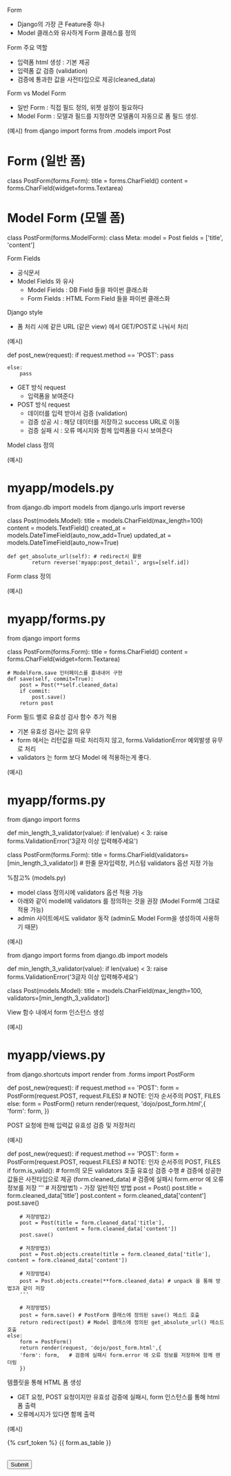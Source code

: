 ﻿Form
- Django의 가장 큰 Feature중 하나
- Model 클래스와 유사하게 Form 클래스를 정의

Form 주요 역할
- 입력폼 html 생성 : 기본 제공
- 입력폼 값 검증 (validation)
- 검증에 통과한 값을 사전타입으로 제공(cleaned_data)

Form vs Model Form
- 일반 Form : 직접 필드 정의, 위젯 설정이 필요하다
- Model Form : 모델과 필드를 지정하면 모델폼이 자동으로 폼 필드 생성.

(예시)
from django import forms
from .models import Post

# Form (일반 폼)
class PostForm(forms.Form):
	title = forms.CharField()
	content = forms.CharField(widget=forms.Textarea)

# Model Form (모델 폼)
class PostForm(forms.ModelForm):
	class Meta:
		model = Post
		fields = ['title', 'content']

Form Fields
- 공식문서
- Model Fields 와 유사
	- Model Fields : DB Field 들을 파이썬 클래스화
	- Form Fields : HTML Form Field 들을 파이썬 클래스화


Django style
- 폼 처리 시에 같은 URL (같은 view) 에서 GET/POST로 나눠서 처리

(예시)

def post_new(request):
	if request.method == 'POST':
		pass

	else:
		pass
- GET 방식 request
	- 입력폼을 보여준다
- POST 방식 request
	- 데이터를 입력 받아서 검증 (validation)
	- 검증 성공 시 : 해당 데이터를 저장하고 success URL로 이동
	- 검증 실패 시 : 오류 메시지와 함께 입력폼을 다시 보여준다

Model class 정의

(예시)

# myapp/models.py
from django.db import models
from django.urls import reverse

class Post(models.Model):
    title = models.CharField(max_length=100)
    content = models.TextField()
    created_at = models.DateTimeField(auto_now_add=True)
    updated_at = models.DateTimeField(auto_now=True)

	def get_absolute_url(self): # redirect시 활용
        	return reverse('myapp:post_detail', args=[self.id])

Form class 정의

(예시)

# myapp/forms.py
from django import forms

class PostForm(forms.Form):
	title = forms.CharField()
	content = forms.CharField(widget=form.Textarea)

	# ModelForm.save 인터페이스를 흉내내어 구현
	def save(self, commit=True):
		post = Post(**self.cleaned_data)
		if commit:
			post.save()
		return post

Form 필드 별로 유효성 검사 함수 추가 적용
- 기본 유효성 검사는 값의 유무
- form 에서는 리턴값을 따로 처리하지 않고, forms.ValidationError 예외발생 유무로 처리
- validators 는 form 보다 Model 에 적용하는게 좋다.

(예시)

# myapp/forms.py
from django import forms

def min_length_3_validator(value):
	if len(value) < 3:
		raise forms.ValidationError('3글자 이상 입력해주세요')


class PostForm(forms.Form):
	title = forms.CharField(validators=[min_length_3_validator]) # 한줄 문자입력창, 커스텀 validators 옵션 지정 가능

%참고% (models.py)
- model class 정의시에 validators 옵션 적용 가능
- 아래와 같이 model에 validators 를 정의하는 것을 권장 (Model Form에 그대로 적용 가능)
- admin 사이트에서도 validator 동작 (admin도 Model Form을 생성하여 사용하기 때문)

(예시)

from django import forms
from django.db import models


def min_length_3_validator(value):
	if len(value) < 3:
		raise forms.ValidationError('3글자 이상 입력해주세요')

class Post(models.Model):
	title = models.CharField(max_length=100, validators=[min_length_3_validator])


View 함수 내에서 form 인스턴스 생성

(예시)

# myapp/views.py
from django.shortcuts import render
from .forms import PostForm

def post_new(request):
	if request.method == 'POST':
		form = PostForm(request.POST, request.FILES) # NOTE: 인자 순서주의 POST, FILES
	else:
		form = PostForm()
	return render(request, 'dojo/post_form.html',{
		'form': form,
	})

POST 요청에 한해 입력값 유효성 검증 및 저장처리

(예시)

def post_new(request):
	if request.method == 'POST':
		form = PostForm(request.POST, request.FILES) # NOTE: 인자 순서주의 POST, FILES
		if form.is_valid(): # form의 모든 validators 호출 유효성 검증 수행
		# 검증에 성공한 값들은 사전타입으로 제공 (form.cleaned_data)
		# 검증에 실패시 form.error 에 오류 정보를 저장
		'''
		# 저장방법1) - 가장 일반적인 방법
		post = Post()
		post.title = form.cleaned_data['title']
		post.content = form.cleaned_data['content']
		post.save()

		# 저장방법2)
		post = Post(title = form.cleaned_data['title'],
					content = form.cleaned_data['content'])
		post.save()

		# 저장방법3)
		post = Post.objects.create(title = form.cleaned_data['title'], content = form.cleaned_data['content'])

		# 저장방법4)
		post = Post.objects.create(**form.cleaned_data) # unpack 을 통해 방법3과 같이 저장
		'''

		# 저장방법5)
		post = form.save() # PostForm 클래스에 정의된 save() 메소드 호출
		return redirect(post) # Model 클래스에 정의된 get_absolute_url() 메소드 호출
	else:
		form = PostForm()
		return render(request, 'dojo/post_form.html',{
		'form': form, 	# 검증에 실패시 form.error 에 오류 정보를 저장하여 함께 렌더링
		})

템플릿을 통해 HTML 폼 생성
- GET 요청, POST 요청이지만 유효성 검증에 실패시, form 인스턴스를 통해 html 폼 출력
- 오류메시지가 있다면 함께 출력

(예시)

<form action="" method="post">
	{% csrf_token %}
	<table>
		{{ form.as_table }}
	</table>
	<input type="submit">
</form>
